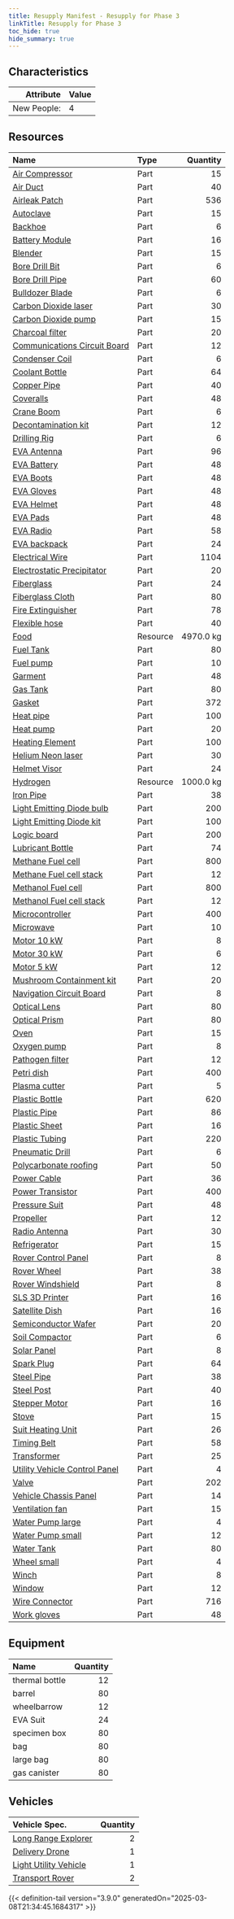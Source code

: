 ```yaml
---
title: Resupply Manifest - Resupply for Phase 3
linkTitle: Resupply for Phase 3
toc_hide: true
hide_summary: true
---
```

<!-- This is generated by the MarsSim HelpGenertor, do not edit. -->

## Characteristics

| Attribute      | Value |
|--------:|:------|
|New People:|4|


## Resources

| Name | Type | Quantity |
|:-----|:-----|-----:|
|[Air Compressor](/docs/definitions/part/air-compressor)|Part|15|
|[Air Duct](/docs/definitions/part/air-duct)|Part|40|
|[Airleak Patch](/docs/definitions/part/airleak-patch)|Part|536|
|[Autoclave](/docs/definitions/part/autoclave)|Part|15|
|[Backhoe](/docs/definitions/part/backhoe)|Part|6|
|[Battery Module](/docs/definitions/part/battery-module)|Part|16|
|[Blender](/docs/definitions/part/blender)|Part|15|
|[Bore Drill Bit](/docs/definitions/part/bore-drill-bit)|Part|6|
|[Bore Drill Pipe](/docs/definitions/part/bore-drill-pipe)|Part|60|
|[Bulldozer Blade](/docs/definitions/part/bulldozer-blade)|Part|6|
|[Carbon Dioxide laser](/docs/definitions/part/carbon-dioxide-laser)|Part|30|
|[Carbon Dioxide pump](/docs/definitions/part/carbon-dioxide-pump)|Part|15|
|[Charcoal filter](/docs/definitions/part/charcoal-filter)|Part|20|
|[Communications Circuit Board](/docs/definitions/part/communications-circuit-board)|Part|12|
|[Condenser Coil](/docs/definitions/part/condenser-coil)|Part|6|
|[Coolant Bottle](/docs/definitions/part/coolant-bottle)|Part|64|
|[Copper Pipe](/docs/definitions/part/copper-pipe)|Part|40|
|[Coveralls](/docs/definitions/part/coveralls)|Part|48|
|[Crane Boom](/docs/definitions/part/crane-boom)|Part|6|
|[Decontamination kit](/docs/definitions/part/decontamination-kit)|Part|12|
|[Drilling Rig](/docs/definitions/part/drilling-rig)|Part|6|
|[EVA Antenna](/docs/definitions/part/eva-antenna)|Part|96|
|[EVA Battery](/docs/definitions/part/eva-battery)|Part|48|
|[EVA Boots](/docs/definitions/part/eva-boots)|Part|48|
|[EVA Gloves](/docs/definitions/part/eva-gloves)|Part|48|
|[EVA Helmet](/docs/definitions/part/eva-helmet)|Part|48|
|[EVA Pads](/docs/definitions/part/eva-pads)|Part|48|
|[EVA Radio](/docs/definitions/part/eva-radio)|Part|58|
|[EVA backpack](/docs/definitions/part/eva-backpack)|Part|24|
|[Electrical Wire](/docs/definitions/part/electrical-wire)|Part|1104|
|[Electrostatic Precipitator](/docs/definitions/part/electrostatic-precipitator)|Part|20|
|[Fiberglass](/docs/definitions/part/fiberglass)|Part|24|
|[Fiberglass Cloth](/docs/definitions/part/fiberglass-cloth)|Part|80|
|[Fire Extinguisher](/docs/definitions/part/fire-extinguisher)|Part|78|
|[Flexible hose](/docs/definitions/part/flexible-hose)|Part|40|
|[Food](/docs/definitions/resource/food)|Resource|4970.0 kg|
|[Fuel Tank](/docs/definitions/part/fuel-tank)|Part|80|
|[Fuel pump](/docs/definitions/part/fuel-pump)|Part|10|
|[Garment](/docs/definitions/part/garment)|Part|48|
|[Gas Tank](/docs/definitions/part/gas-tank)|Part|80|
|[Gasket](/docs/definitions/part/gasket)|Part|372|
|[Heat pipe](/docs/definitions/part/heat-pipe)|Part|100|
|[Heat pump](/docs/definitions/part/heat-pump)|Part|20|
|[Heating Element](/docs/definitions/part/heating-element)|Part|100|
|[Helium Neon laser](/docs/definitions/part/helium-neon-laser)|Part|30|
|[Helmet Visor](/docs/definitions/part/helmet-visor)|Part|24|
|[Hydrogen](/docs/definitions/resource/hydrogen)|Resource|1000.0 kg|
|[Iron Pipe](/docs/definitions/part/iron-pipe)|Part|38|
|[Light Emitting Diode bulb](/docs/definitions/part/light-emitting-diode-bulb)|Part|200|
|[Light Emitting Diode kit](/docs/definitions/part/light-emitting-diode-kit)|Part|100|
|[Logic board](/docs/definitions/part/logic-board)|Part|200|
|[Lubricant Bottle](/docs/definitions/part/lubricant-bottle)|Part|74|
|[Methane Fuel cell](/docs/definitions/part/methane-fuel-cell)|Part|800|
|[Methane Fuel cell stack](/docs/definitions/part/methane-fuel-cell-stack)|Part|12|
|[Methanol Fuel cell](/docs/definitions/part/methanol-fuel-cell)|Part|800|
|[Methanol Fuel cell stack](/docs/definitions/part/methanol-fuel-cell-stack)|Part|12|
|[Microcontroller](/docs/definitions/part/microcontroller)|Part|400|
|[Microwave](/docs/definitions/part/microwave)|Part|10|
|[Motor 10 kW](/docs/definitions/part/motor-10-kw)|Part|8|
|[Motor 30 kW](/docs/definitions/part/motor-30-kw)|Part|6|
|[Motor 5 kW](/docs/definitions/part/motor-5-kw)|Part|12|
|[Mushroom Containment kit](/docs/definitions/part/mushroom-containment-kit)|Part|20|
|[Navigation Circuit Board](/docs/definitions/part/navigation-circuit-board)|Part|8|
|[Optical Lens](/docs/definitions/part/optical-lens)|Part|80|
|[Optical Prism](/docs/definitions/part/optical-prism)|Part|80|
|[Oven](/docs/definitions/part/oven)|Part|15|
|[Oxygen pump](/docs/definitions/part/oxygen-pump)|Part|8|
|[Pathogen filter](/docs/definitions/part/pathogen-filter)|Part|12|
|[Petri dish](/docs/definitions/part/petri-dish)|Part|400|
|[Plasma cutter](/docs/definitions/part/plasma-cutter)|Part|5|
|[Plastic Bottle](/docs/definitions/part/plastic-bottle)|Part|620|
|[Plastic Pipe](/docs/definitions/part/plastic-pipe)|Part|86|
|[Plastic Sheet](/docs/definitions/part/plastic-sheet)|Part|16|
|[Plastic Tubing](/docs/definitions/part/plastic-tubing)|Part|220|
|[Pneumatic Drill](/docs/definitions/part/pneumatic-drill)|Part|6|
|[Polycarbonate roofing](/docs/definitions/part/polycarbonate-roofing)|Part|50|
|[Power Cable](/docs/definitions/part/power-cable)|Part|36|
|[Power Transistor](/docs/definitions/part/power-transistor)|Part|400|
|[Pressure Suit](/docs/definitions/part/pressure-suit)|Part|48|
|[Propeller](/docs/definitions/part/propeller)|Part|12|
|[Radio Antenna](/docs/definitions/part/radio-antenna)|Part|30|
|[Refrigerator](/docs/definitions/part/refrigerator)|Part|15|
|[Rover Control Panel](/docs/definitions/part/rover-control-panel)|Part|8|
|[Rover Wheel](/docs/definitions/part/rover-wheel)|Part|38|
|[Rover Windshield](/docs/definitions/part/rover-windshield)|Part|8|
|[SLS 3D Printer](/docs/definitions/part/sls-3d-printer)|Part|16|
|[Satellite Dish](/docs/definitions/part/satellite-dish)|Part|16|
|[Semiconductor Wafer](/docs/definitions/part/semiconductor-wafer)|Part|20|
|[Soil Compactor](/docs/definitions/part/soil-compactor)|Part|6|
|[Solar Panel](/docs/definitions/part/solar-panel)|Part|8|
|[Spark Plug](/docs/definitions/part/spark-plug)|Part|64|
|[Steel Pipe](/docs/definitions/part/steel-pipe)|Part|38|
|[Steel Post](/docs/definitions/part/steel-post)|Part|40|
|[Stepper Motor](/docs/definitions/part/stepper-motor)|Part|16|
|[Stove](/docs/definitions/part/stove)|Part|15|
|[Suit Heating Unit](/docs/definitions/part/suit-heating-unit)|Part|26|
|[Timing Belt](/docs/definitions/part/timing-belt)|Part|58|
|[Transformer](/docs/definitions/part/transformer)|Part|25|
|[Utility Vehicle Control Panel](/docs/definitions/part/utility-vehicle-control-panel)|Part|4|
|[Valve](/docs/definitions/part/valve)|Part|202|
|[Vehicle Chassis Panel](/docs/definitions/part/vehicle-chassis-panel)|Part|14|
|[Ventilation fan](/docs/definitions/part/ventilation-fan)|Part|15|
|[Water Pump large](/docs/definitions/part/water-pump-large)|Part|4|
|[Water Pump small](/docs/definitions/part/water-pump-small)|Part|12|
|[Water Tank](/docs/definitions/part/water-tank)|Part|80|
|[Wheel small](/docs/definitions/part/wheel-small)|Part|4|
|[Winch](/docs/definitions/part/winch)|Part|8|
|[Window](/docs/definitions/part/window)|Part|12|
|[Wire Connector](/docs/definitions/part/wire-connector)|Part|716|
|[Work gloves](/docs/definitions/part/work-gloves)|Part|48|

## Equipment

| Name | Quantity |
|:-----|-----:|
|thermal bottle|12|
|barrel|80|
|wheelbarrow|12|
|EVA Suit|24|
|specimen box|80|
|bag|80|
|large bag|80|
|gas canister|80|

## Vehicles

| Vehicle Spec. | Quantity |
|:-----|-----:|
|[Long Range Explorer](/docs/definitions/vehicle/long-range-explorer)|2|
|[Delivery Drone](/docs/definitions/vehicle/delivery-drone)|1|
|[Light Utility Vehicle](/docs/definitions/vehicle/light-utility-vehicle)|1|
|[Transport Rover](/docs/definitions/vehicle/transport-rover)|2|
   

    

{{< definition-tail version="3.9.0" generatedOn="2025-03-08T21:34:45.1684317" >}}

